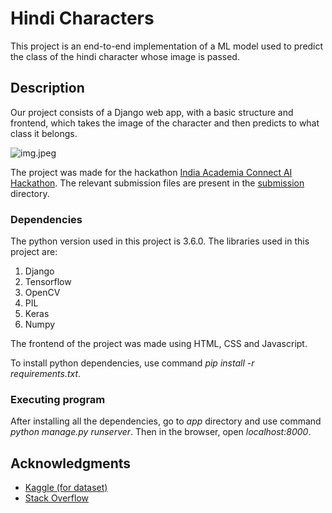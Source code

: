 # Hindi Characters

This project is an end-to-end implementation of a ML model used to predict the class of the hindi character whose image is passed.

## Description

Our project consists of a Django web app, with a basic structure and frontend, which takes the image of the character and then predicts to what class it belongs.

![img.jpeg](https://www.iknowmyabc.com/wp-content/uploads/2020/04/iknowmyabc-trace-learn-writing-hindi-alphabet-vowel-and-number-workbook-by-i-know-my-abc-color-copy-av-1.jpg)

The project was made for the hackathon [India Academia Connect AI Hackathon](https://www.gpuhackathons.org/event/india-academia-connect-ai-hackathon). The relevant submission files are present in the [submission](submission/) directory.
### Dependencies

The python version used in this project is 3.6.0.
The libraries used in this project are:
1. Django
2. Tensorflow
3. OpenCV
4. PIL
5. Keras
6. Numpy 

The frontend of the project was made using HTML, CSS and Javascript.

To install python dependencies, use command *pip install -r requirements.txt*.


### Executing program

After installing all the dependencies, go to *app* directory and use command *python manage.py runserver*. Then in the browser, open *localhost:8000*.


## Acknowledgments

* [Kaggle (for dataset)](https://kaggle.com)
* [Stack Overflow](https://stackoverflow.com)
